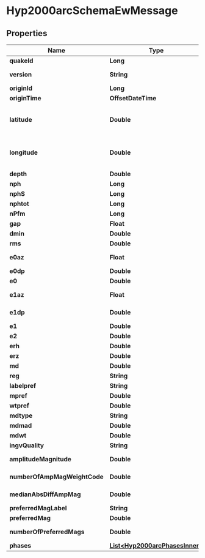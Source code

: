 

# Hyp2000arcSchemaEwMessage


## Properties

| Name | Type | Description | Notes |
|------------ | ------------- | ------------- | -------------|
|**quakeId** | **Long** | Localspace Id | bigint(19) |  |
|**version** | **String** | Localization name (es:ew prelim,XX,WW,..) | varchar(255) |  |
|**originId** | **Long** | Unique incremental id | bigint(20) |  [optional] |
|**originTime** | **OffsetDateTime** | Origin time | datetime(3) |  |
|**latitude** | **Double** | Latitude of a point expressed in:  * the ETRS89 system for Italian and European territories * and in WGS84 for the others. |  |
|**longitude** | **Double** | Longitude of a point expressed in:  * the ETRS89 system for Italian and European territories * and in WGS84 for the others. |  |
|**depth** | **Double** | Depth in Km | double |  |
|**nph** | **Long** | # arrivals (P&amp;S) weight &gt;0.1 | int(11) |  [optional] |
|**nphS** | **Long** | # S arrivals weight &gt;0.1 | int(11) |  [optional] |
|**nphtot** | **Long** | # arrivals (P&amp;S) weight &gt;0.0 | int(11) |  [optional] |
|**nPfm** | **Long** | # P first motions | int(11) |  [optional] |
|**gap** | **Float** | Azimutal gap | float4 |  [optional] |
|**dmin** | **Double** | dmin description | ??? |  [optional] |
|**rms** | **Double** | Root mean square | double |  [optional] |
|**e0az** | **Float** | azimuth of largest principal error | double |  [optional] |
|**e0dp** | **Double** | dip of largest principal error | double |  [optional] |
|**e0** | **Double** | largest principal error | double |  [optional] |
|**e1az** | **Float** | azimuth of intermediate principal error | double |  [optional] |
|**e1dp** | **Double** | dip of intermediate principal error | double |  [optional] |
|**e1** | **Double** | intermed principal error | double |  [optional] |
|**e2** | **Double** | smallest principal error | double |  [optional] |
|**erh** | **Double** | Depth error | double |  [optional] |
|**erz** | **Double** | Depth error | double |  [optional] |
|**md** | **Double** | Md description | ??? |  [optional] |
|**reg** | **String** | ingvQuality description | ??? |  [optional] |
|**labelpref** | **String** | ingvQuality description | ??? |  [optional] |
|**mpref** | **Double** | Mpref description | ??? |  [optional] |
|**wtpref** | **Double** | wtpref description | ??? |  [optional] |
|**mdtype** | **String** | ingvQuality description | ??? |  [optional] |
|**mdmad** | **Double** | mdmad description | ??? |  [optional] |
|**mdwt** | **Double** | mdwt description | ??? |  [optional] |
|**ingvQuality** | **String** | ingvQuality description | ??? |  [optional] |
|**amplitudeMagnitude** | **Double** | amplitudeMagnitude description | col37 F3.2 |  [optional] |
|**numberOfAmpMagWeightCode** | **Double** | numberOfAmpMagWeightCode description | col97 F4.1 |  [optional] |
|**medianAbsDiffAmpMag** | **Double** | medianAbsDiffAmpMag description | col105 F3.2 |  [optional] |
|**preferredMagLabel** | **String** | preferredMagLabel description | ??? |  [optional] |
|**preferredMag** | **Double** | preferredMag description | ??? |  [optional] |
|**numberOfPreferredMags** | **Double** | numberOfPreferredMags description | ??? |  [optional] |
|**phases** | [**List&lt;Hyp2000arcPhasesInner&gt;**](Hyp2000arcPhasesInner.md) |  |  [optional] |



